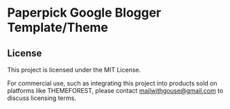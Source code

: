 # Paperpick Google Blogger Template/Theme
## License
This project is licensed under the MIT License. 

For commercial use, such as integrating this project into products sold on platforms like THEMEFOREST, please contact mailwithgouse@gmail.com to discuss licensing terms.
